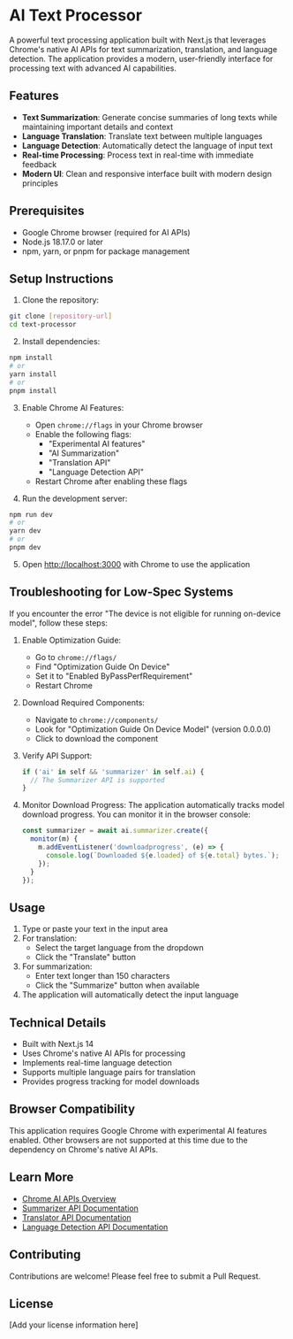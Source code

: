 # AI Text Processor

A powerful text processing application built with Next.js that leverages Chrome's native AI APIs for text summarization, translation, and language detection. The application provides a modern, user-friendly interface for processing text with advanced AI capabilities.

## Features

- **Text Summarization**: Generate concise summaries of long texts while maintaining important details and context
- **Language Translation**: Translate text between multiple languages
- **Language Detection**: Automatically detect the language of input text
- **Real-time Processing**: Process text in real-time with immediate feedback
- **Modern UI**: Clean and responsive interface built with modern design principles

## Prerequisites

- Google Chrome browser (required for AI APIs)
- Node.js 18.17.0 or later
- npm, yarn, or pnpm for package management

## Setup Instructions

1. Clone the repository:
```bash
git clone [repository-url]
cd text-processor
```

2. Install dependencies:
```bash
npm install
# or
yarn install
# or
pnpm install
```

3. Enable Chrome AI Features:
   - Open `chrome://flags` in your Chrome browser
   - Enable the following flags:
     - "Experimental AI features"
     - "AI Summarization"
     - "Translation API"
     - "Language Detection API"
   - Restart Chrome after enabling these flags

4. Run the development server:
```bash
npm run dev
# or
yarn dev
# or
pnpm dev
```

5. Open [http://localhost:3000](http://localhost:3000) with Chrome to use the application

## Troubleshooting for Low-Spec Systems

If you encounter the error "The device is not eligible for running on-device model", follow these steps:

1. Enable Optimization Guide:
   - Go to `chrome://flags/`
   - Find "Optimization Guide On Device"
   - Set it to "Enabled ByPassPerfRequirement"
   - Restart Chrome

2. Download Required Components:
   - Navigate to `chrome://components/`
   - Look for "Optimization Guide On Device Model" (version 0.0.0.0)
   - Click to download the component

3. Verify API Support:
   ```javascript
   if ('ai' in self && 'summarizer' in self.ai) {
     // The Summarizer API is supported
   }
   ```

4. Monitor Download Progress:
   The application automatically tracks model download progress. You can monitor it in the browser console:
   ```javascript
   const summarizer = await ai.summarizer.create({
     monitor(m) {
       m.addEventListener('downloadprogress', (e) => {
         console.log(`Downloaded ${e.loaded} of ${e.total} bytes.`);
       });
     }
   });
   ```

## Usage

1. Type or paste your text in the input area
2. For translation:
   - Select the target language from the dropdown
   - Click the "Translate" button
3. For summarization:
   - Enter text longer than 150 characters
   - Click the "Summarize" button when available
4. The application will automatically detect the input language

## Technical Details

- Built with Next.js 14
- Uses Chrome's native AI APIs for processing
- Implements real-time language detection
- Supports multiple language pairs for translation
- Provides progress tracking for model downloads

## Browser Compatibility

This application requires Google Chrome with experimental AI features enabled. Other browsers are not supported at this time due to the dependency on Chrome's native AI APIs.

## Learn More

- [Chrome AI APIs Overview](https://developer.chrome.com/docs/ai/)
- [Summarizer API Documentation](https://developer.chrome.com/docs/ai/summarizer-api)
- [Translator API Documentation](https://developer.chrome.com/docs/ai/translator-api)
- [Language Detection API Documentation](https://developer.chrome.com/docs/ai/language-detection)

## Contributing

Contributions are welcome! Please feel free to submit a Pull Request.

## License

[Add your license information here]
